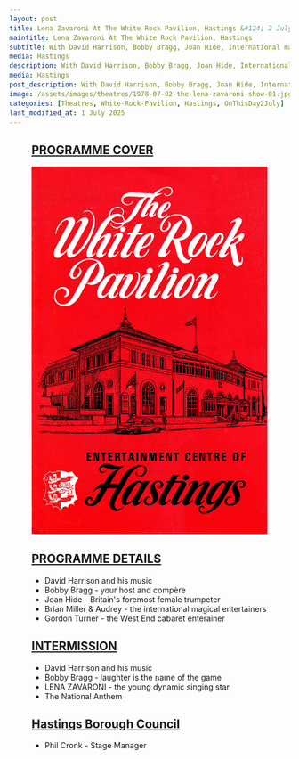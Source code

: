```yaml
---
layout: post
title: Lena Zavaroni At The White Rock Pavilion, Hastings &#124; 2 July 1978
maintitle: Lena Zavaroni At The White Rock Pavilion, Hastings
subtitle: With David Harrison, Bobby Bragg, Joan Hide, International magical entertainers Brian Miller & Audrey, Gordon Turner.
media: Hastings
description: With David Harrison, Bobby Bragg, Joan Hide, International magical entertainers Brian Miller & Audrey, Gordon Turner.
media: Hastings
post_description: With David Harrison, Bobby Bragg, Joan Hide, International magical entertainers Brian Miller & Audrey, Gordon Turner.
image: /assets/images/theatres/1978-07-02-the-lena-zavaroni-show-01.jpg
categories: [Theatres, White-Rock-Pavilion, Hastings, OnThisDay2July]
last_modified_at: 1 July 2025
---
```


<figure class="fig1">
<div class="CardLayout CardLayout-Height1">
<div class="CardItem"><h2 id="infobox1" class="infobox"><a href="#infobox1">PROGRAMME COVER</a></h2>
<img src="/assets/images/theatres/1978-07-02-the-lena-zavaroni-show-01.jpg" class="full-width" />
</div></div>
</figure>

<figure class="fig2">
<div class="CardLayout CardLayout-Height1">
<div class="CardItem"><h2 id="infobox2" class="infobox"><a href="#infobox2">PROGRAMME DETAILS</a></h2>
<ul>
<li>David Harrison and his music</li>
<li>Bobby Bragg - your host and compère</li>
<li>Joan Hide - Britain's foremost female trumpeter</li>
<li>Brian Miller & Audrey - the international magical entertainers</li>
<li>Gordon Turner - the West End cabaret enterainer</li>
</ul>
<div class="CardItem"><h2 id="infobox3" class="infobox"><a href="#infobox3">INTERMISSION</a></h2>
<ul>
<li>David Harrison and his music</li>
<li>Bobby Bragg - laughter is the name of the game</li>
<li>LENA ZAVARONI - the young dynamic singing star</li>
<li>The National Anthem</li>
</ul>
<div class="CardItem"><h2 id="infobox4" class="infobox"><a href="#infobox4">Hastings Borough Council</a></h2>
<ul>
<li>Phil Cronk - Stage Manager</li>
</ul>
</div></div></div></div>
</figure>

<style>
.CardLayout-Height1 {height: 650px;}
@media screen and (orientation:portrait) {.CardLayout-Height1 {height: unset;}}
</style>
